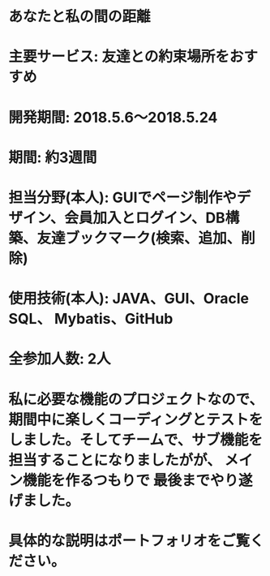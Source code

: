 # あなたと私の間の距離

# 主要サービス: 友達との約束場所をおすすめ
# 開発期間: 2018.5.6～2018.5.24
# 期間: 約3週間
# 担当分野(本人): GUIでページ制作やデザイン、会員加入とログイン、DB構築、友達ブックマーク(検索、追加、削除)
# 使用技術(本人): JAVA、GUI、Oracle　SQL、 Mybatis、GitHub
# 全参加人数: 2人

# 私に必要な機能のプロジェクトなので、期間中に楽しくコーディングとテストをしました。そしてチームで、サブ機能を担当することになりましたがが、 メイン機能を作るつもりで 最後までやり遂げました。

# 具体的な説明はポートフォリオをご覧ください。
